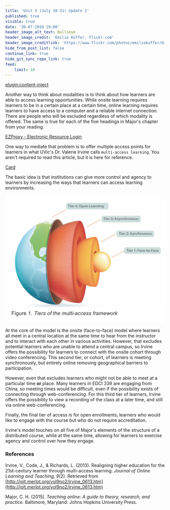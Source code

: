 ```yaml
---
title: 'Unit 3 (July 30-31) Update 2'
published: true
visible: true
date: '30-07-2019 19:00'
header_image_alt_text: Bullseye
header_image_credit: 'Emilio Küffer, Flickr.com'
header_image_creditlink: 'https://www.flickr.com/photos/emiliokuffer/6384294717/'
hide_from_post_list: false
continue_link: true
hide_git_sync_repo_link: true
feed:
    limit: 10
---
```

[plugin:content-inject](../unit-03/_important-reminders)

Another way to think about modalities is to think about how learners are able to access learning opportunities. While onsite learning requires learners to be in a certain place at a certain time, online learning requires learners to have access to a computer and a reliable internet connection. There are people who will be excluded regardless of which modality is offered. The same is true for each of the five headings in Major's chapter from your reading.

<a class="embedly-card" data-card-controls="0" href="https://ebookcentral-proquest-com.ezproxy.library.uvic.ca/lib/uvic/reader.action?docID=3318874">EZProxy - Electronic Resource Login</a>
<script async src="//cdn.embedly.com/widgets/platform.js" charset="UTF-8"></script>

One way to mediate that problem is to offer multiple access points for learners in what UVic's Dr. Valerie Irvine calls `multi-access learning`. You aren't required to read this article, but it is here for reference.

<a class="embedly-card" data-card-controls="0" href="http://jolt.merlot.org/vol9no2/irvine_0613.pdf">Card</a>
<script async src="//cdn.embedly.com/widgets/platform.js" charset="UTF-8"></script>

The basic idea is that institutions can give more control and agency to learners by increasing the ways that learners can access learning environments.

![](multi-access-model-irvine.png)

At the core of the model is the onsite (face-to-face) model where learners all meet in a central location at the same time to hear from the instructor and to interact with each other in various activities. However, that excludes potential learners who are unable to attend a central campus, so Irvine offers the possibility for learners to connect with the onsite cohort through video conferencing. This second tier, or cohort, of learners is meeting synchronously, but entirely online removing geographical barriers to participation.

However, even that excludes learners who might not be able to meet at a particular time **or** place. Many learners in EDCI 339 are engaging from China, so meeting times would be difficult, even if the possibility exists of connecting through web-conferencing. For this third tier of learners, Irvine offers the possibility to view a recording of the class at a later time, and still via online web-conferencing.

Finally, the final tier of access is for open enrollments; learners who would like to engage with the course but who do not require accreditation.

Irvine's model touches on all five of Major's elements of the structure of a distributed course, while at the same time, allowing for learners to exercise agency and control over how they engage.

### References

Irvine, V., Code, J., & Richards, L. (2013). Realigning higher education for the 21st-century learner through multi-access learning. *Journal of Online Learning and Teaching, 9*(2). Retrieved from [http://jolt.merlot.org/vol9no2/irvine_0613.htm](http://jolt.merlot.org/vol9no2/irvine_0613.htm)

Major, C. H. (2015). *Teaching online: A guide to theory, research, and practice.* Baltimore, Maryland: Johns Hopkins University Press.
